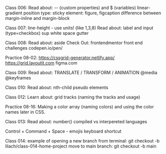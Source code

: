 Class 006:
Read about:
-- (custom properties) and $ (variables)
linear-gradient
position type: sticky
element: figure, figcaption
difference between margin-inline and margin-block

Class 007:
line-height - use units! (like 1,3,8)
Read about:
label and input (type=checkbox)
sup
white space
gutter

Class 008:
Read about:
aside
Check Out:
frontendmentor
front end challenges
codepen.io/pen/

Practice 08-02:
https://cssgrid-generator.netlify.app/
https://grid.layoutit.com
figma.com

Class 009:
Read about:
TRANSLATE / TRANSFORM / ANIMATION
@media
@keyframes

Class 010:
Read about:
nth-child
pseudo elements

Class 012:
Learn about:
grid tracks (naming the tracks and usage)

Practice 08-16:
Making a color array (naming colors) and using the color names later in CSS.

Class 013:
Read about: number()
compiled vs interpereted languages

Control + Command + Space - emojis keyboard shortcut

Class 014:
example of opening a new branch from terminal: git checkout -b lilach/class-014-home-project
move to main branch: git checkout -b main

